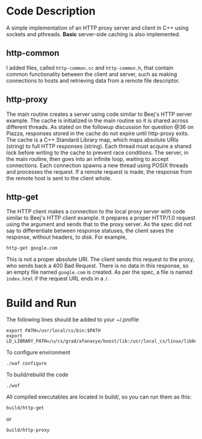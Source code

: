 Code Description
================

A simple implementation of an HTTP proxy server and client in C++ using sockets and pthreads. **Basic** server-side caching is also implemented.

http-common
-----------

I added files, called `http-common.cc` and `http-common.h`, that contain
common functionality between the client and server, such as making connections
to hosts and retrieving data from a remote file descriptor.

http-proxy
----------

The main routine creates a server using code similar to Beej's HTTP server
example. The cache is initialized in the main routine so it is shared across
different threads. As stated on the followup discussion for question @36 on
Piazza, responses stored in the cache do not expire until http-proxy exits. The
cache is a C++ Standard Library map, which maps absolute URIs (string) to full
HTTP responses (string). Each thread must acquire a shared lock before writing
to the cache to prevent race conditions. The server, in the main routine, then
goes into an infinite loop, waiting to accept connections. Each connection
spawns a new thread using POSIX threads and processes the request. If a remote
request is made, the response from the remote host is sent to the client whole.

http-get
--------

The HTTP client makes a connection to the local proxy server with code similar
to Beej's HTTP client example. It prepares a proper HTTP/1.0 request using the
argument and sends that to the proxy server. As the spec did not say to
differentiate between response statuses, the client saves the response, without
headers, to disk. For example,

    http-get google.com

This is not a proper absolute URI. The client sends this request to the proxy,
who sends back a 400 Bad Request. There is no data in this response, so an
empty file named `google.com` is created. As per the spec, a file is named
`index.html` if the request URL ends in a `/`.

Build and Run
=============

The following lines should be added to your ~/.profile

    export PATH=/usr/local/cs/bin:$PATH
	export LD_LIBRARY_PATH=/u/cs/grad/afanasye/boost/lib:/usr/local_cs/linux/lib64/:$LD_LIBRARY_PATH

To configure environment

	./waf configure

To build/rebuild the code

	./waf

All compiled executables are located in build/, so you can run them as this:

	build/http-get

or 

	build/http-proxy